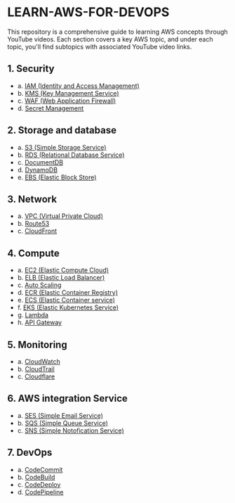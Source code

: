 # LEARN-AWS-FOR-DEVOPS

This repository is a comprehensive guide to learning AWS concepts through YouTube videos. Each section covers a key AWS topic, and under each topic, you'll find subtopics with associated YouTube video links.

## 1. Security

- a. [IAM (Identity and Access Management)](https://youtu.be/mCLYcsJ0GXQ?feature=shared)
- b. [KMS (Key Management Service)](https://youtu.be/qxlQWsgem8M?feature=shared)
- c. [WAF (Web Application Firewall)](https://youtu.be/mfKT0fmhoUk?feature=shared)
- d. [Secret Management](https://youtu.be/FllcHYsBm78?feature=shared)

## 2. Storage and database

- a. [S3 (Simple Storage Service)](https://youtu.be/DiWWPo2Qoso?feature=shared)
- b. [RDS (Relational Database Service)](https://youtu.be/rM_c7K0-tC0?feature=shared)
- c. [DocumentDB](https://youtu.be/VjiuOxpaQ7A?feature=shared) 
- d. [DynamoDB](https://youtu.be/FQrN5aJWa_U?feature=shared)
- e. [EBS (Elastic Block Store)](https://youtu.be/m9mKzdBE90I?feature=shared)

## 3. Network

- a. [VPC (Virtual Private Cloud)](https://youtu.be/P8g7Z4NYk3Q?feature=shared)
- b. [Route53](https://youtu.be/6BoTfTtNsGU?feature=shared)
- c. [CloudFront](https://youtu.be/yhieOhvHz6Q?feature=shared)

## 4. Compute

- a. [EC2 (Elastic Compute Cloud)](https://youtu.be/Dc0t4LDOySY?feature=shared)
- b. [ELB (Elastic Load Balancer)](https://youtu.be/bCS9m5RVPyo?feature=shared)
- c. [Auto Scaling](https://youtu.be/uTM5S9vToJw?feature=shared)
- d. [ECR (Elastic Container Registry)](https://youtu.be/-8_r28jJ6AM?feature=shared)
- e. [ECS (Elastic Container service)](https://youtu.be/nnIFkEOzNp4?feature=shared)
- f. [EKS (Elastic Kubernetes Service)](https://youtu.be/RRCrY12VY_s?feature=shared)
- g. [Lambda](https://youtu.be/5fTtmeCpSRw?feature=shared)
- h. [API Gateway](https://www.youtube.com/live/ZtzeCCXwyLw?feature=shared)

## 5. Monitoring

- a. [CloudWatch](https://youtu.be/u4XngwbY-O0?feature=shared)
- b. [CloudTrail](https://youtu.be/w9-vKcxb18k?feature=shared)
- c. [Cloudflare](https://youtu.be/5l71OX0oWNQ?feature=shared)

## 6. AWS integration Service

- a. [SES (Simple Email Service)](https://youtu.be/ZVOPM3XqYu0?feature=shared)
- b. [SQS (Simple Queue Service)](https://youtu.be/liC_fBtQT2Y?feature=shared)
- c. [SNS (Simple Notofication Service)](https://youtu.be/bktTomENEX8?feature=shared)

## 7. DevOps

- a. [CodeCommit](https://youtu.be/n42nFDTkTCI?feature=shared)
- b. [CodeBuild](https://youtu.be/qGgNyOkZEb0?feature=shared)
- c. [CodeDeploy](https://youtu.be/lbBg9FMnnPM?feature=shared)
- d. [CodePipeline](https://youtu.be/Tbp8325cKJ8?feature=shared)